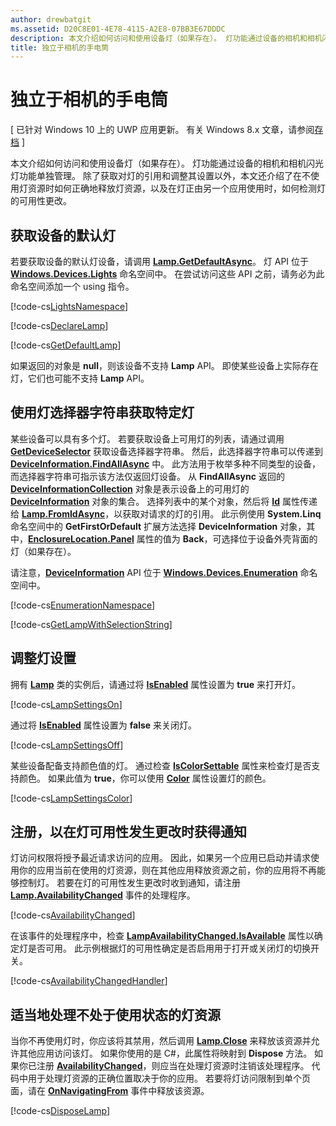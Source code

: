 ```yaml
---
author: drewbatgit
ms.assetid: D20C8E01-4E78-4115-A2E8-07BB3E67DDDC
description: 本文介绍如何访问和使用设备灯（如果存在）。 灯功能通过设备的相机和相机闪光灯功能单独管理。
title: 独立于相机的手电筒
---
```


# 独立于相机的手电筒

\[ 已针对 Windows 10 上的 UWP 应用更新。 有关 Windows 8.x 文章，请参阅[存档](http://go.microsoft.com/fwlink/p/?linkid=619132) \]


本文介绍如何访问和使用设备灯（如果存在）。 灯功能通过设备的相机和相机闪光灯功能单独管理。 除了获取对灯的引用和调整其设置以外，本文还介绍了在不使用灯资源时如何正确地释放灯资源，以及在灯正由另一个应用使用时，如何检测灯的可用性更改。

## 获取设备的默认灯

若要获取设备的默认灯设备，请调用 [**Lamp.GetDefaultAsync**](https://msdn.microsoft.com/library/windows/apps/dn894327)。 灯 API 位于 [**Windows.Devices.Lights**](https://msdn.microsoft.com/library/windows/apps/dn894331) 命名空间中。 在尝试访问这些 API 之前，请务必为此命名空间添加一个 using 指令。

[!code-cs[LightsNamespace](./code/Lamp/cs/MainPage.xaml.cs#SnippetLightsNamespace)]


[!code-cs[DeclareLamp](./code/Lamp/cs/MainPage.xaml.cs#SnippetDeclareLamp)]


[!code-cs[GetDefaultLamp](./code/Lamp/cs/MainPage.xaml.cs#SnippetGetDefaultLamp)]

如果返回的对象是 **null**，则该设备不支持 **Lamp** API。 即使某些设备上实际存在灯，它们也可能不支持 **Lamp** API。

## 使用灯选择器字符串获取特定灯

某些设备可以具有多个灯。 若要获取设备上可用灯的列表，请通过调用 [**GetDeviceSelector**](https://msdn.microsoft.com/library/windows/apps/dn894328) 获取设备选择器字符串。 然后，此选择器字符串可以传递到 [**DeviceInformation.FindAllAsync**](https://msdn.microsoft.com/library/windows/apps/br225432) 中。 此方法用于枚举多种不同类型的设备，而选择器字符串可指示该方法仅返回灯设备。 从 **FindAllAsync** 返回的 [**DeviceInformationCollection**](https://msdn.microsoft.com/library/windows/apps/br225395) 对象是表示设备上的可用灯的 [**DeviceInformation**](https://msdn.microsoft.com/library/windows/apps/br225393) 对象的集合。 选择列表中的某个对象，然后将 [**Id**](https://msdn.microsoft.com/library/windows/apps/br225437) 属性传递给 [**Lamp.FromIdAsync**](https://msdn.microsoft.com/library/windows/apps/dn894326)，以获取对请求的灯的引用。 此示例使用 **System.Linq** 命名空间中的 **GetFirstOrDefault** 扩展方法选择 **DeviceInformation** 对象，其中，[**EnclosureLocation.Panel**](https://msdn.microsoft.com/library/windows/apps/br229906) 属性的值为 **Back**，可选择位于设备外壳背面的灯（如果存在）。

请注意，[**DeviceInformation**](https://msdn.microsoft.com/library/windows/apps/br225393) API 位于 [**Windows.Devices.Enumeration**](https://msdn.microsoft.com/library/windows/apps/br225459) 命名空间中。

[!code-cs[EnumerationNamespace](./code/Lamp/cs/MainPage.xaml.cs#SnippetEnumerationNamespace)]

[!code-cs[GetLampWithSelectionString](./code/Lamp/cs/MainPage.xaml.cs#SnippetGetLampWithSelectionString)]

## 调整灯设置

拥有 [**Lamp**](https://msdn.microsoft.com/library/windows/apps/dn894310) 类的实例后，请通过将 [**IsEnabled**](https://msdn.microsoft.com/library/windows/apps/dn894330) 属性设置为 **true** 来打开灯。

[!code-cs[LampSettingsOn](./code/Lamp/cs/MainPage.xaml.cs#SnippetLampSettingsOn)]

通过将 [**IsEnabled**](https://msdn.microsoft.com/library/windows/apps/dn894330) 属性设置为 **false** 来关闭灯。

[!code-cs[LampSettingsOff](./code/Lamp/cs/MainPage.xaml.cs#SnippetLampSettingsOff)]

某些设备配备支持颜色值的灯。 通过检查 [**IsColorSettable**](https://msdn.microsoft.com/library/windows/apps/dn894329) 属性来检查灯是否支持颜色。 如果此值为 **true**，你可以使用 [**Color**](https://msdn.microsoft.com/library/windows/apps/dn894322) 属性设置灯的颜色。

[!code-cs[LampSettingsColor](./code/Lamp/cs/MainPage.xaml.cs#SnippetLampSettingsColor)]

## 注册，以在灯可用性发生更改时获得通知

灯访问权限将授予最近请求访问的应用。 因此，如果另一个应用已启动并请求使用你的应用当前在使用的灯资源，则在其他应用释放资源之前，你的应用将不再能够控制灯。 若要在灯的可用性发生更改时收到通知，请注册 [**Lamp.AvailabilityChanged**](https://msdn.microsoft.com/library/windows/apps/dn894317) 事件的处理程序。

[!code-cs[AvailabilityChanged](./code/Lamp/cs/MainPage.xaml.cs#SnippetAvailabilityChanged)]

在该事件的处理程序中，检查 [**LampAvailabilityChanged.IsAvailable**](https://msdn.microsoft.com/library/windows/apps/dn894315) 属性以确定灯是否可用。 此示例根据灯的可用性确定是否启用用于打开或关闭灯的切换开关。

[!code-cs[AvailabilityChangedHandler](./code/Lamp/cs/MainPage.xaml.cs#SnippetAvailabilityChangedHandler)]

## 适当地处理不处于使用状态的灯资源

当你不再使用灯时，你应该将其禁用，然后调用 [**Lamp.Close**](https://msdn.microsoft.com/library/windows/apps/dn894320) 来释放该资源并允许其他应用访问该灯。 如果你使用的是 C#，此属性将映射到 **Dispose** 方法。 如果你已注册 [**AvailabilityChanged**](https://msdn.microsoft.com/library/windows/apps/dn894317)，则应当在处理灯资源时注销该处理程序。 代码中用于处理灯资源的正确位置取决于你的应用。 若要将灯访问限制到单个页面，请在 [**OnNavigatingFrom**](https://msdn.microsoft.com/library/windows/apps/br227509) 事件中释放该资源。

[!code-cs[DisposeLamp](./code/Lamp/cs/MainPage.xaml.cs#SnippetDisposeLamp)]

 

 






<!--HONumber=May16_HO2-->


